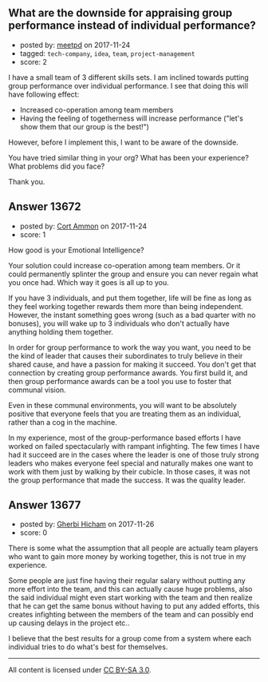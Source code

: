## What are the downside for appraising group performance instead of individual performance?

- posted by: [meetpd](https://stackexchange.com/users/222022/meetpd) on 2017-11-24
- tagged: `tech-company`, `idea`, `team`, `project-management`
- score: 2

I have a small team of 3 different skills sets. 
I am inclined towards putting group performance over individual performance. 
I see that doing this will have following effect:

 - Increased co-operation among team members
 - Having the feeling of togetherness will increase performance ("let's show them that our group is the best!")
 
However, before I implement this, I want to be aware of the downside.

You have tried similar thing in your org? What has been your experience? What problems did you face?

Thank you.


## Answer 13672

- posted by: [Cort Ammon](https://stackexchange.com/users/3233438/cort-ammon) on 2017-11-24
- score: 1

How good is your Emotional Intelligence?

Your solution could increase co-operation among team members.  Or it could permanently splinter the group and ensure you can never regain what you once had.  Which way it goes is all up to you.

If you have 3 individuals, and put them together, life will be fine as long as they feel working together rewards them more than being independent.  However, the instant something goes wrong (such as a bad quarter with no bonuses), you will wake up to 3 individuals who don't actually have anything holding them together.

In order for group performance to work the way you want, you need to be the kind of leader that causes their subordinates to truly believe in their shared cause, and have a passion for making it succeed.  You don't get that connection by creating group performance awards.  You first build it, and then group performance awards can be a tool you use to foster that communal vision.

Even in these communal environments, you will want to be absolutely positive that everyone feels that you are treating them as an individual, rather than a cog in the machine.

In my experience, most of the group-performance based efforts I have worked on failed spectacularly with rampant infighting.  The few times I have had it succeed are in the cases where the leader is one of those truly strong leaders who makes everyone feel special and naturally makes one want to work with them just by walking by their cubicle.  In those cases, it was not the group performance that made the success.  It was the quality leader.


## Answer 13677

- posted by: [Gherbi Hicham](https://stackexchange.com/users/5641224/gherbi-hicham) on 2017-11-26
- score: 0

There is some what the assumption that all people are actually team players who want to gain more money by working together, this is not true in my experience.

Some people are just fine having their regular salary without putting any more effort into the team, and this can actually cause huge problems, also the said individual might even start working with the team and then realize that he can get the same bonus without having to put any added efforts, this creates infighting between the members of the team and can possibly end up causing delays in the project etc..

I believe that the best results for a group come from a system where each individual tries to do what's best for themselves. 



---

All content is licensed under [CC BY-SA 3.0](https://creativecommons.org/licenses/by-sa/3.0/).
